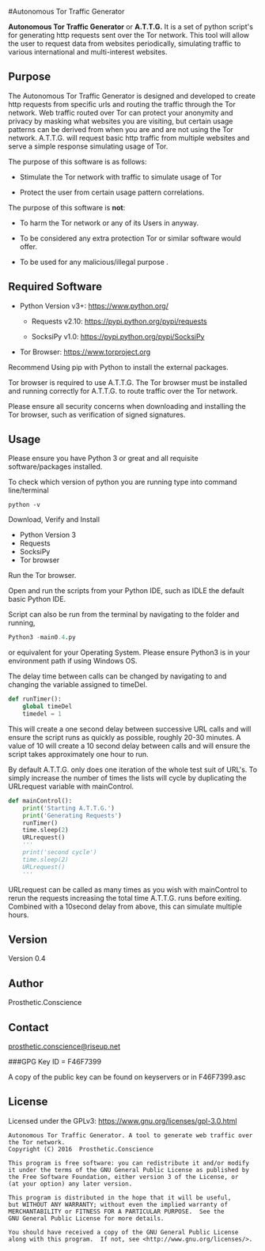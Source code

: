 #Autonomous Tor Traffic Generator

**Autonomous Tor Traffic Generator** or **A.T.T.G.** It is a set of python script's for generating http requests sent over the Tor network.
This tool will allow the user to request data from websites periodically, simulating traffic to various international and multi-interest websites.

## Purpose

The Autonomous Tor Traffic Generator is designed and developed to create http requests from specific urls and routing 
the traffic through the Tor network. Web traffic routed over Tor can protect your anonymity and privacy by masking what
websites you are visiting, but certain usage patterns can be derived from when you are and are not using the Tor network.
A.T.T.G. will request basic http traffic from multiple websites and serve a simple response simulating usage of Tor.

The purpose of this software is as follows:

* Stimulate the Tor network with traffic to simulate usage of Tor

* Protect the user from certain usage pattern correlations.

The purpose of this software is **not**:

* To harm the Tor network or any of its Users in anyway.

* To be considered any extra protection Tor or similar software would offer.

* To be used for any malicious/illegal purpose .

## Required Software

* Python Version v3+:	https://www.python.org/

	* Requests v2.10:	https://pypi.python.org/pypi/requests

	* SocksiPy v1.0:	https://pypi.python.org/pypi/SocksiPy

* Tor Browser:			https://www.torproject.org

Recommend Using pip with Python to install the external packages.

Tor browser is required to use A.T.T.G. The Tor browser must be installed and running correctly for A.T.T.G. to route traffic over the Tor network.

Please ensure all security concerns when downloading and installing the Tor browser, such as verification of signed signatures.

## Usage

Please ensure you have Python 3 or great and all requisite software/packages installed.

To check which version of python you are running type into command line/terminal
```
python -v
```

Download, Verify and Install

* Python Version 3
* Requests
* SocksiPy
* Tor browser

Run the Tor browser.

Open and run the scripts from your Python IDE, such as IDLE the default basic Python IDE.

Script can also be run from the terminal by navigating to the folder and running,
```python
Python3 -main0.4.py
```
or equivalent for your Operating System. Please ensure Python3 is in your environment path if using Windows OS.

The delay time between calls can be changed by navigating to and changing the variable assigned to timeDel.
```python
def runTimer():
	global timeDel
	timedel = 1
```

This will create a one second delay between successive URL calls and will ensure the script runs as quickly as possible, roughly 20-30 minutes.
A value of 10 will create a 10 second delay between calls and will ensure the script takes approximately one hour to run.

By default A.T.T.G. only does one iteration of the whole test suit of URL's. 
To simply increase the number of times the lists will cycle by duplicating the URLrequest variable with mainControl.
```python
def mainControl():
	print('Starting A.T.T.G.')
	print('Generating Requests')
	runTimer()
	time.sleep(2)
	URLrequest()
	'''
	print('second cycle')
	time.sleep(2)
	URLrequest()
	'''
```	

URLrequest can be called as many times as you wish with mainControl to rerun the requests increasing the total time A.T.T.G. runs before exiting. 
Combined with a 10second delay from above, this can simulate multiple hours.

## Version

Version 0.4

## Author

Prosthetic.Conscience 

## Contact

prosthetic.conscience@riseup.net

###GPG
Key ID = F46F7399

A copy of the public key can be found on keyservers or in F46F7399.asc

## License

Licensed under the GPLv3: https://www.gnu.org/licenses/gpl-3.0.html

    Autonomous Tor Traffic Generator. A tool to generate web traffic over the Tor network.
    Copyright (C) 2016  Prosthetic.Conscience

    This program is free software: you can redistribute it and/or modify
    it under the terms of the GNU General Public License as published by
    the Free Software Foundation, either version 3 of the License, or
    (at your option) any later version.

    This program is distributed in the hope that it will be useful,
    but WITHOUT ANY WARRANTY; without even the implied warranty of
    MERCHANTABILITY or FITNESS FOR A PARTICULAR PURPOSE.  See the
    GNU General Public License for more details.

    You should have received a copy of the GNU General Public License
    along with this program.  If not, see <http://www.gnu.org/licenses/>.
